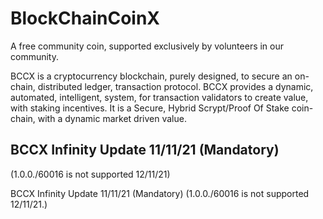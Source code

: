 # BlockChainCoinX

A free community coin,
supported exclusively by volunteers in our community.

 
BCCX is a cryptocurrency blockchain, purely designed, to secure an on-chain, distributed ledger, transaction protocol. 
BCCX provides a dynamic, automated, intelligent, system, for transaction validators to create value, with staking incentives. 
It is a Secure, Hybrid Scrypt/Proof Of Stake coin-chain, with a dynamic market driven value.

## BCCX Infinity Update   11/11/21 (Mandatory)
(1.0.0./60016 is not supported 12/11/21)
 
BCCX Infinity Update   11/11/21 (Mandatory)
(1.0.0./60016 is not supported 12/11/21.)
 

